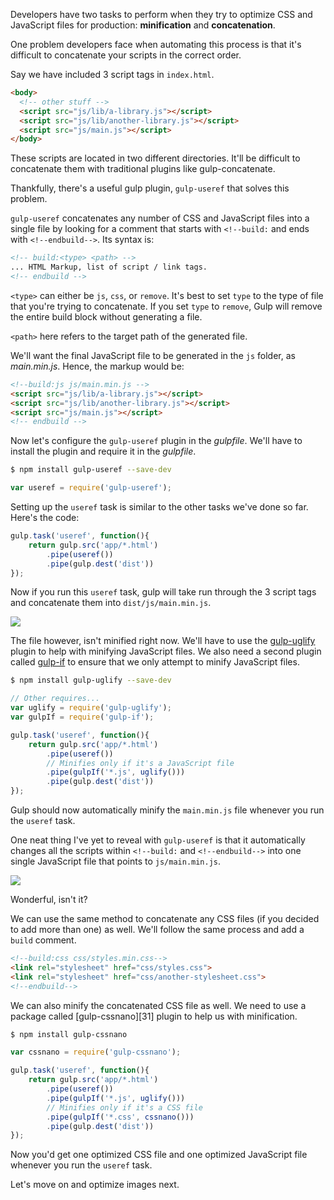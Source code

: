 Developers have two tasks to perform when they try to optimize CSS and JavaScript files for production: **minification** and **concatenation**. 

One problem developers face when automating this process is that it's difficult to concatenate your scripts in the correct order. 

Say we have included 3 script tags in `index.html`.

```html
<body>
  <!-- other stuff -->
  <script src="js/lib/a-library.js"></script>
  <script src="js/lib/another-library.js"></script>
  <script src="js/main.js"></script>
</body>
```

These scripts are located in two different directories. It'll be difficult to concatenate them with traditional plugins like gulp-concatenate. 

Thankfully, there's a useful gulp plugin, `gulp-useref` that solves this problem. 

`gulp-useref` concatenates any number of CSS and JavaScript files into a single file by looking for a comment that starts with `<!--build:` and ends with `<!--endbuild-->`. Its syntax is: 
    
```html   
<!-- build:<type> <path> -->
... HTML Markup, list of script / link tags.
<!-- endbuild -->
```

`<type>` can either be `js`, `css`, or `remove`. It's best to set `type` to the type of file that you're trying to concatenate. If you set `type` to `remove`, Gulp will remove the entire build block without generating a file.

`<path>` here refers to the target path of the generated file.

We'll want the final JavaScript file to be generated in the `js` folder, as *main.min.js*. Hence, the markup would be: 

```html
<!--build:js js/main.min.js -->
<script src="js/lib/a-library.js"></script>
<script src="js/lib/another-library.js"></script>
<script src="js/main.js"></script>
<!-- endbuild -->
```

Now let's configure the `gulp-useref` plugin in the *gulpfile*. We'll have to install the plugin and require it in the *gulpfile*.
​    
```bash 
$ npm install gulp-useref --save-dev
```

```javascript
var useref = require('gulp-useref');
```

Setting up the `useref` task is similar to the other tasks we've done so far. Here's the code: 
​    
```javascript    
gulp.task('useref', function(){
	return gulp.src('app/*.html')
		.pipe(useref())
		.pipe(gulp.dest('dist'))
});
```

Now if you run this `useref` task, gulp will take run through the 3 script tags and concatenate them into `dist/js/main.min.js`. 

![](https://storage.googleapis.com/codevolve-assets/internal/courses/Gulp/main-min.png)

The file however, isn't minified right now. We'll have to use the [gulp-uglify](https://www.npmjs.com/package/gulp-uglify) plugin to help with minifying JavaScript files. We also need a second plugin called [gulp-if](https://github.com/robrich/gulp-if) to ensure that we only attempt to minify JavaScript files. 
​    
```bash    
$ npm install gulp-uglify --save-dev 
```

```javascript
// Other requires...
var uglify = require('gulp-uglify');
var gulpIf = require('gulp-if');

gulp.task('useref', function(){
	return gulp.src('app/*.html')
		.pipe(useref())
		// Minifies only if it's a JavaScript file
		.pipe(gulpIf('*.js', uglify()))
		.pipe(gulp.dest('dist'))
});
```

Gulp should now automatically minify the `main.min.js` file whenever you run the `useref` task. 

One neat thing I've yet to reveal with `gulp-useref` is that it automatically changes all the scripts within `<!--build:` and `<!--endbuild-->` into one single JavaScript file that points to `js/main.min.js`. 

![](https://storage.googleapis.com/codevolve-assets/internal/courses/Gulp/25.png)

Wonderful, isn't it? 

We can use the same method to concatenate any CSS files (if you decided to add more than one) as well. We'll follow the same process and add a `build` comment. 
​    
```HTML
<!--build:css css/styles.min.css-->
<link rel="stylesheet" href="css/styles.css">
<link rel="stylesheet" href="css/another-stylesheet.css">
<!--endbuild-->
```

We can also minify the concatenated CSS file as well. We need to use a package called [gulp-cssnano][31] plugin to help us with minification.
​    
```bash    
$ npm install gulp-cssnano
```

```javascript
var cssnano = require('gulp-cssnano');

gulp.task('useref', function(){
	return gulp.src('app/*.html')
		.pipe(useref())
		.pipe(gulpIf('*.js', uglify()))
		// Minifies only if it's a CSS file
		.pipe(gulpIf('*.css', cssnano()))
		.pipe(gulp.dest('dist'))
});
```

Now you'd get one optimized CSS file and one optimized JavaScript file whenever you run the `useref` task. 

Let's move on and optimize images next. 

